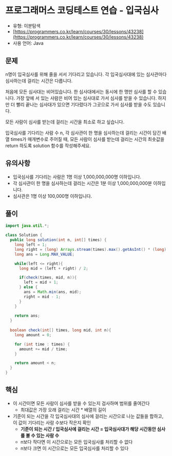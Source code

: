 # 프로그래머스 코딩테스트 연습 - 입국심사

- 유형: 이분탐색
- [https://programmers.co.kr/learn/courses/30/lessons/43238](https://programmers.co.kr/learn/courses/30/lessons/43238)
- 사용 언어: Java


## 문제

n명이 입국심사를 위해 줄을 서서 기다리고 있습니다. 각 입국심사대에 있는 심사관마다 심사하는데 걸리는 시간은 다릅니다.

처음에 모든 심사대는 비어있습니다. 한 심사대에서는 동시에 한 명만 심사를 할 수 있습니다. 가장 앞에 서 있는 사람은 비어 있는 심사대로 가서 심사를 받을 수 있습니다. 하지만 더 빨리 끝나는 심사대가 있으면 기다렸다가 그곳으로 가서 심사를 받을 수도 있습니다.

모든 사람이 심사를 받는데 걸리는 시간을 최소로 하고 싶습니다.

입국심사를 기다리는 사람 수 n, 각 심사관이 한 명을 심사하는데 걸리는 시간이 담긴 배열 times가 매개변수로 주어질 때, 모든 사람이 심사를 받는데 걸리는 시간의 최솟값을 return 하도록 solution 함수를 작성해주세요.


## 유의사항

- 입국심사를 기다리는 사람은 1명 이상 1,000,000,000명 이하입니다.
- 각 심사관이 한 명을 심사하는데 걸리는 시간은 1분 이상 1,000,000,000분 이하입니다.
- 심사관은 1명 이상 100,000명 이하입니다.

## 풀이

```java
import java.util.*;

class Solution {
  public long solution(int n, int[] times) {
    long left = 1;
    long right = (long) Arrays.stream(times).max().getAsInt() * (long) n;
    long ans = Long.MAX_VALUE;

    while(left <= right){
      long mid = (left + right) / 2;

      if(check(times, mid, n)){
        left = mid + 1;
      } else {
        ans = Math.min(ans, mid);
        right = mid - 1;
      }
    }
    
    return ans;
  }
  
  boolean check(int[] times, long mid, int n){
    long amount = 0;

    for (int time : times) {
      amount += mid / time;
    }

    return amount < n;
  }
}
```

## 핵심

- 이 시간이면 모든 사람이 심사를 받을 수 있는지 검사하며 범위를 줄여간다
  - 최대값은 가장 오래 걸리는 시간 * 배열의 길이
- 기준이 되는 시간을 각 입국심사대의 심사에 걸리는 시간으로 나눈 값들을 합하고, 이 값이 기다리는 사람 수보다 작은지 확인
  - **기준이 되는 시간 / 입국심사에 걸리는 시간 = 입국심사대가 해당 시간동안 심사를 볼 수 있는 사람 수**
  - n보다 작다면 이 시간으로는 모든 입국심사를 처리할 수 없다
  - n보다 크면 이 시간으로는 모든 입국심사를 처리할 수 있다
